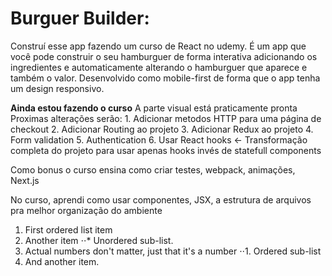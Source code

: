 # Burguer Builder:

  Construí esse app fazendo um curso de React no udemy.
  É um app que você pode construir o seu hamburguer de forma interativa
  adicionando os ingredientes e automaticamente alterando o hamburguer que
  aparece e também o valor. Desenvolvido como mobile-first de forma que o app
  tenha um design responsivo.
  
  <b>Ainda estou fazendo o curso</b> 
    A parte visual está praticamente pronta
    Proximas alterações serão: 
      1. Adicionar metodos HTTP para uma página de checkout 
      2. Adicionar Routing ao projeto
      3. Adicionar Redux ao projeto
      4. Form validation
      5. Authentication
      6. Usar React hooks <- Transformação completa do projeto para usar apenas 
                              hooks invés de statefull components
  
  Como bonus o curso ensina como criar testes, webpack, animações, Next.js
  
  No curso, aprendi como usar componentes, JSX, a estrutura de arquivos pra 
  melhor organização do ambiente 

1. First ordered list item
2. Another item
⋅⋅* Unordered sub-list. 
1. Actual numbers don't matter, just that it's a number
⋅⋅1. Ordered sub-list
4. And another item.
